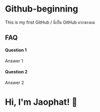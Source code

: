 # Github-beginning
This is my frist GitHub / นี่เป็น GitHub แรกของผม


## FAQ

#### Question 1

Answer 1

#### Question 2

Answer 2


# Hi, I'm Jaophat! 👋

